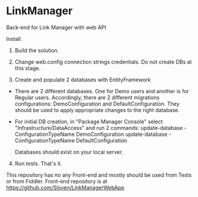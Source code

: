 # LinkManager
Back-end for Link Manager with web API

Install.




1) Build the solution.

2) Change web.config connection strings credentials. Do not create DBs at this stage.

3) Create and populate 2 databases with EntityFramework

 - There are 2 different databases. One for Demo users and another is for Regular users. Accordingly, there are 2 different 
   migrations configurations: DemoConfiguration and DefaultConfiguration. They should be used to apply appropriate changes to the right database.

 - For initial DB creation, in "Package Manager Console" select "Infrastructure/DataAccess" and run 2 commands:
      update-database -ConfigurationTypeName DemoConfiguration
      update-database -ConfigurationTypeName DefaultConfiguration
      
   Databases should exist on your local server.

4) Run tests. That's it.
   
 
This repository has no any Front-end and mostly should be used from Tests or from Fiddler. 
Front-end repository is at https://github.com/Sloven/LinkManagerWebApp
